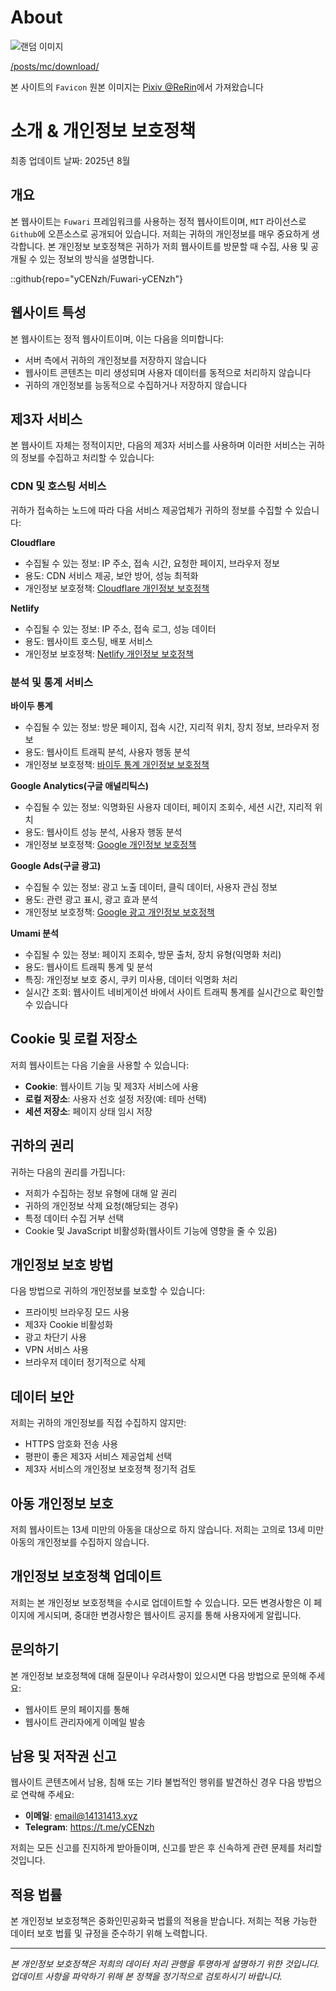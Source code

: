 # About
![랜덤 이미지](https://rba.kanostar.top/adapt)

[/posts/mc/download/](/posts/mc/download/)

본 사이트의 `Favicon` 원본 이미지는 [Pixiv @ReRin](https://www.pixiv.net/artworks/113745329)에서 가져왔습니다

# 소개 & 개인정보 보호정책

최종 업데이트 날짜: 2025년 8월

## 개요

본 웹사이트는 `Fuwari` 프레임워크를 사용하는 정적 웹사이트이며, `MIT` 라이선스로 `Github`에 오픈소스로 공개되어 있습니다. 저희는 귀하의 개인정보를 매우 중요하게 생각합니다. 본 개인정보 보호정책은 귀하가 저희 웹사이트를 방문할 때 수집, 사용 및 공개될 수 있는 정보의 방식을 설명합니다.

::github{repo="yCENzh/Fuwari-yCENzh"}

## 웹사이트 특성

본 웹사이트는 정적 웹사이트이며, 이는 다음을 의미합니다:
- 서버 측에서 귀하의 개인정보를 저장하지 않습니다
- 웹사이트 콘텐츠는 미리 생성되며 사용자 데이터를 동적으로 처리하지 않습니다
- 귀하의 개인정보를 능동적으로 수집하거나 저장하지 않습니다

## 제3자 서비스

본 웹사이트 자체는 정적이지만, 다음의 제3자 서비스를 사용하며 이러한 서비스는 귀하의 정보를 수집하고 처리할 수 있습니다:

### CDN 및 호스팅 서비스

귀하가 접속하는 노드에 따라 다음 서비스 제공업체가 귀하의 정보를 수집할 수 있습니다:

**Cloudflare**
- 수집될 수 있는 정보: IP 주소, 접속 시간, 요청한 페이지, 브라우저 정보
- 용도: CDN 서비스 제공, 보안 방어, 성능 최적화
- 개인정보 보호정책: [Cloudflare 개인정보 보호정책](https://www.cloudflare.com/privacypolicy/)

**Netlify**
- 수집될 수 있는 정보: IP 주소, 접속 로그, 성능 데이터
- 용도: 웹사이트 호스팅, 배포 서비스
- 개인정보 보호정책: [Netlify 개인정보 보호정책](https://www.netlify.com/privacy/)

### 분석 및 통계 서비스

**바이두 통계**
- 수집될 수 있는 정보: 방문 페이지, 접속 시간, 지리적 위치, 장치 정보, 브라우저 정보
- 용도: 웹사이트 트래픽 분석, 사용자 행동 분석
- 개인정보 보호정책: [바이두 통계 개인정보 보호정책](https://tongji.baidu.com/web/help/article?id=330)

**Google Analytics(구글 애널리틱스)**
- 수집될 수 있는 정보: 익명화된 사용자 데이터, 페이지 조회수, 세션 시간, 지리적 위치
- 용도: 웹사이트 성능 분석, 사용자 행동 분석
- 개인정보 보호정책: [Google 개인정보 보호정책](https://policies.google.com/privacy)

**Google Ads(구글 광고)**
- 수집될 수 있는 정보: 광고 노출 데이터, 클릭 데이터, 사용자 관심 정보
- 용도: 관련 광고 표시, 광고 효과 분석
- 개인정보 보호정책: [Google 광고 개인정보 보호정책](https://policies.google.com/technologies/ads)

**Umami 분석**
- 수집될 수 있는 정보: 페이지 조회수, 방문 출처, 장치 유형(익명화 처리)
- 용도: 웹사이트 트래픽 통계 및 분석
- 특징: 개인정보 보호 중시, 쿠키 미사용, 데이터 익명화 처리
- 실시간 조회: 웹사이트 네비게이션 바에서 사이트 트래픽 통계를 실시간으로 확인할 수 있습니다

## Cookie 및 로컬 저장소

저희 웹사이트는 다음 기술을 사용할 수 있습니다:
- **Cookie**: 웹사이트 기능 및 제3자 서비스에 사용
- **로컬 저장소**: 사용자 선호 설정 저장(예: 테마 선택)
- **세션 저장소**: 페이지 상태 임시 저장

## 귀하의 권리

귀하는 다음의 권리를 가집니다:
- 저희가 수집하는 정보 유형에 대해 알 권리
- 귀하의 개인정보 삭제 요청(해당되는 경우)
- 특정 데이터 수집 거부 선택
- Cookie 및 JavaScript 비활성화(웹사이트 기능에 영향을 줄 수 있음)

## 개인정보 보호 방법

다음 방법으로 귀하의 개인정보를 보호할 수 있습니다:
- 프라이빗 브라우징 모드 사용
- 제3자 Cookie 비활성화
- 광고 차단기 사용
- VPN 서비스 사용
- 브라우저 데이터 정기적으로 삭제

## 데이터 보안

저희는 귀하의 개인정보를 직접 수집하지 않지만:
- HTTPS 암호화 전송 사용
- 평판이 좋은 제3자 서비스 제공업체 선택
- 제3자 서비스의 개인정보 보호정책 정기적 검토

## 아동 개인정보 보호

저희 웹사이트는 13세 미만의 아동을 대상으로 하지 않습니다. 저희는 고의로 13세 미만 아동의 개인정보를 수집하지 않습니다.

## 개인정보 보호정책 업데이트

저희는 본 개인정보 보호정책을 수시로 업데이트할 수 있습니다. 모든 변경사항은 이 페이지에 게시되며, 중대한 변경사항은 웹사이트 공지를 통해 사용자에게 알립니다.

## 문의하기

본 개인정보 보호정책에 대해 질문이나 우려사항이 있으시면 다음 방법으로 문의해 주세요:
- 웹사이트 문의 페이지를 통해
- 웹사이트 관리자에게 이메일 발송

## 남용 및 저작권 신고

웹사이트 콘텐츠에서 남용, 침해 또는 기타 불법적인 행위를 발견하신 경우 다음 방법으로 연락해 주세요:
- **이메일**: email@14131413.xyz
- **Telegram**: https://t.me/yCENzh

저희는 모든 신고를 진지하게 받아들이며, 신고를 받은 후 신속하게 관련 문제를 처리할 것입니다.

## 적용 법률

본 개인정보 보호정책은 중화인민공화국 법률의 적용을 받습니다. 저희는 적용 가능한 데이터 보호 법률 및 규정을 준수하기 위해 노력합니다.

---

*본 개인정보 보호정책은 저희의 데이터 처리 관행을 투명하게 설명하기 위한 것입니다. 업데이트 사항을 파악하기 위해 본 정책을 정기적으로 검토하시기 바랍니다.*